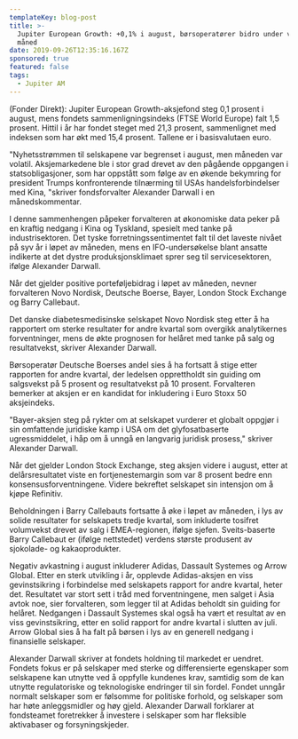 ```yaml
---
templateKey: blog-post
title: >-
  Jupiter European Growth: +0,1% i august, børsoperatører bidro under volatil
  måned
date: 2019-09-26T12:35:16.167Z
sponsored: true
featured: false
tags:
  - Jupiter AM
---
```

(Fonder Direkt): Jupiter European Growth-aksjefond steg 0,1 prosent i august, mens fondets sammenligningsindeks (FTSE World Europe) falt 1,5 prosent. Hittil i år har fondet steget med 21,3 prosent, sammenlignet med indeksen som har økt med 15,4 prosent. Tallene er i basisvalutaen euro.



"Nyhetsstrømmen til selskapene var begrenset i august, men måneden var volatil. Aksjemarkedene ble i stor grad drevet av den pågående oppgangen i statsobligasjoner, som har oppstått som følge av en økende bekymring for president Trumps konfronterende tilnærming til USAs handelsforbindelser med Kina, "skriver fondsforvalter Alexander Darwall i en månedskommentar.



I denne sammenhengen påpeker forvalteren at økonomiske data peker på en kraftig nedgang i Kina og Tyskland, spesielt med tanke på industrisektoren. Det tyske forretningssentimentet falt til det laveste nivået på syv år i løpet av måneden, mens en IFO-undersøkelse blant ansatte indikerte at det dystre produksjonsklimaet sprer seg til servicesektoren, ifølge Alexander Darwall.



Når det gjelder positive porteføljebidrag i løpet av måneden, nevner forvalteren Novo Nordisk, Deutsche Boerse, Bayer, London Stock Exchange og Barry Callebaut.



Det danske diabetesmedisinske selskapet Novo Nordisk steg etter å ha rapportert om sterke resultater for andre kvartal som overgikk analytikernes forventninger, mens de økte prognosen for helåret med tanke på salg og resultatvekst, skriver Alexander Darwall.



Børsoperatør Deutsche Boerses andel sies å ha fortsatt å stige etter rapporten for andre kvartal, der ledelsen opprettholdt sin guiding om salgsvekst på 5 prosent og resultatvekst på 10 prosent. Forvalteren bemerker at aksjen er en kandidat for inkludering i Euro Stoxx 50 aksjeindeks.



"Bayer-aksjen steg på rykter om at selskapet vurderer et globalt oppgjør i sin omfattende juridiske kamp i USA om det glyfosatbaserte ugressmiddelet, i håp om å unngå en langvarig juridisk prosess," skriver Alexander Darwall.



Når det gjelder London Stock Exchange, steg aksjen videre i august, etter at delårsresultatet viste en fortjenestemargin som var 8 prosent bedre enn konsensusforventningene. Videre bekreftet selskapet sin intensjon om å kjøpe Refinitiv.



Beholdningen i Barry Callebauts fortsatte å øke i løpet av måneden, i lys av solide resultater for selskapets tredje kvartal, som inkluderte tosifret volumvekst drevet av salg i EMEA-regionen, ifølge sjefen. Sveits-baserte Barry Callebaut er (ifølge nettstedet) verdens største produsent av sjokolade- og kakaoprodukter.



Negativ avkastning i august inkluderer Adidas, Dassault Systemes og Arrow Global. Etter en sterk utvikling i år, opplevde Adidas-aksjen en viss gevinstsikring i forbindelse med selskapets rapport for andre kvartal, heter det. Resultatet var stort sett i tråd med forventningene, men salget i Asia avtok noe, sier forvalteren, som legger til at Adidas beholdt sin guiding for helåret. Nedgangen i Dassault Systemes skal også ha vært et resultat av en viss gevinstsikring, etter en solid rapport for andre kvartal i slutten av juli. Arrow Global sies å ha falt på børsen i lys av en generell nedgang i finansielle selskaper.



Alexander Darwall skriver at fondets holdning til markedet er uendret. Fondets fokus er på selskaper med sterke og differensierte egenskaper som selskapene kan utnytte ved å oppfylle kundenes krav, samtidig som de kan utnytte regulatoriske og teknologiske endringer til sin fordel. Fondet unngår normalt selskaper som er følsomme for politiske forhold, og selskaper som har høte anleggsmidler og høy gjeld. Alexander Darwall forklarer at fondsteamet foretrekker å investere i selskaper som har fleksible aktivabaser og forsyningskjeder.
